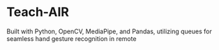 # Teach-AIR
Built with Python, OpenCV, MediaPipe, and Pandas, utilizing queues for seamless hand gesture recognition in remote 
